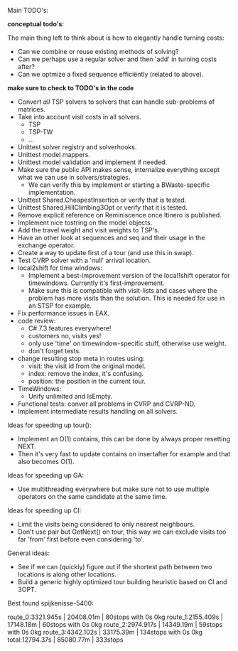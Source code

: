 Main TODO's:

**conceptual todo's**:

The main thing left to think about is how to elegantly handle turning costs:

- Can we combine or reuse existing methods of solving?
- Can we perhaps use a regular solver and then 'add' in turning costs after?
- Can we optmize a fixed sequence efficiëntly (related to above).

**make sure to check to TODO's in the code**

- Convert *all* TSP solvers to solvers that can handle sub-problems of matrices.
- Take into account visit costs in all solvers.
  - TSP
  - TSP-TW
  - ...
- Unittest solver registry and solverhooks.
- Unittest model mappers.
- Unittest model validation and implement if needed.
- Make sure the public API makes sense, internalize everything except what we can use in solvers/strategies.
   - We can verify this by implement or starting a BWaste-specific implementation.
- Unittest Shared.CheapestInsertion or verify that is tested.
- Unittest Shared.HillClimbing3Opt or verify that it is tested.
- Remove explicit reference on Reminiscence once Itinero is published.
- Implement nice tostring on the model objects.
- Add the travel weight and visit weights to TSP's.
- Have an other look at sequences and seq and their usage in the exchange operator.
- Create a way to update first of a tour (and use this in swap).
- Test CVRP solver with a 'null' arrival location.
- local2shift for time windows:
  - Implement a best-improvement version of the local1shift operator for timewindows. Currently it's first-improvement.
  - Make sure this is compatible with visit-lists and cases where the problem has more visits than the solution. This is needed for use in an STSP for example.
- Fix performance issues in EAX.
- code review:
   - C# 7.3 features everywhere!
   - customers no, visits yes!
   - only use 'time' on timewindow-specific stuff, otherwise use weight.
   - don't forget tests.
- change resulting stop meta in routes using:
   - visit: the visit id from the original model.
   - index: remove the index, it's confusing.
   - position: the position in the current tour.
 - TimeWindows:
   - Unify unlimited and IsEmpty.
 - Functional tests: conver all problems in CVRP and CVRP-ND.
 - Implement intermediate results handling on all solvers.


 Ideas for speeding up tour():

 - Implement an O(1) contains, this can be done by always proper resetting NEXT.
 - Then it's very fast to update contains on insertafter for example and that also becomes O(1).

 Ideas for speeding up GA:

 - Use multithreading everywhere but make sure not to use multiple operators on the same candidate at the same time.

 Ideas for speeding up CI:

 - Limit the visits being considered to only nearest neighbours.
 - Don't use pair but GetNext() on tour, this way we can exclude visits too far 'from' first before even considering 'to'.
 
 General ideas:
 - See if we can (quickly) figure out if the shortest path between two locations is along other locations.
 - Build a generic highly optimized tour building heuristic based on CI and 3OPT.
 
 
 Best found spijkenisse-5400:
 
 route_0:3321.945s | 20408.01m | 80stops with 0s 0kg
 route_1:2155.409s | 17148.18m | 60stops with 0s 0kg
 route_2:2974.917s | 14349.19m | 59stops with 0s 0kg
 route_3:4342.102s | 33175.39m | 134stops with 0s 0kg
 total:12794.37s | 85080.77m | 333stops
